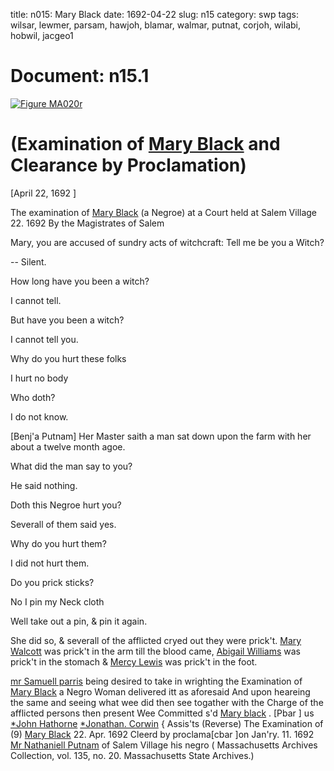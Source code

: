 title: n015: Mary Black
date: 1692-04-22
slug: n15
category: swp
tags: wilsar, lewmer, parsam, hawjoh, blamar, walmar, putnat, corjoh, wilabi, hobwil, jacgeo1




# Document: n15.1

<a href="archives/MA135/large/MA020r.jpg" class="jqueryLightbox">![Figure MA020r](archives/MA135/small/MA020r.jpg)</a>

# (Examination of [Mary Black](/tag/blamar.html) and Clearance by Proclamation)

[April 22, 1692 ]

The examination of [Mary Black](/tag/blamar.html) (a Negroe) at a Court held at Salem  Village 22. 1692  By the Magistrates of Salem

Mary, you are accused of sundry acts of witchcraft: Tell me be  you a Witch?

-- Silent. 

How long have you been a witch? 

I cannot tell. 

But have you been a witch? 

I cannot tell you. 

Why do you hurt these folks 

I hurt no body 

Who doth? 



I do not know. 

[Benj'a Putnam] Her Master saith a man sat down upon the farm with her about a  twelve month agoe.

What did the man say to you? 

He said nothing. 

Doth this Negroe hurt you? 

Severall of them said yes. 

Why do you hurt them? 

I did not hurt them. 

Do you prick sticks? 

No I pin my Neck cloth 

Well take out a pin, & pin it again. 

She did so, & severall of the afflicted cryed out they were prick't.  [Mary Walcott](/tag/walmar.html) was prick't in the arm till the blood came, [Abigail Williams](/tag/wilabi.html) was prick't in the stomach & [Mercy Lewis](/tag/lewmer.html) was prick't in  the foot.

[mr Samuell parris](/tag/parsam.html) being desired to take in wrighting the Examination  of [Mary Black](/tag/blamar.html) a Negro Woman delivered itt as aforesaid And upon  heareing the same and seeing what wee did then see togather with the  Charge of the afflicted persons then present Wee Committed s'd  [Mary black](/tag/blamar.html) .
[Pbar ] us [*John Hathorne](/tag/hawjoh.html)  [*Jonathan. Corwin](/tag/corjoh.html) {  Assis'ts (Reverse)  The Examination of  (9) [Mary Black](/tag/blamar.html)  22. Apr. 1692  Cleerd by proclama[cbar ]on  Jan'ry. 11. 1692 [Mr Nathaniell Putnam](/tag/putnat.html)  of Salem Village  his negro ( Massachusetts Archives Collection, vol. 135, no. 20. Massachusetts State Archives.)